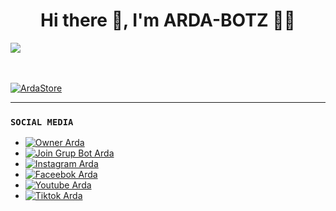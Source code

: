 <h1 align='center'> Hi there 👋, I'm ARDA-BOTZ 👩‍💻 </h1>










<a href="https://github.com/ardastore"><img src="https://cardivo.vercel.app/api?name=ARDA-STORE&description=Hai%20Saya%20Adalah%20Seorang%20Pelajar%20Mahasiswa%20Tujuan%20Saya%20Untuk%20Menguasai%20DataBase%20Project%20Whatsapp%20%F0%9F%98%9E%F0%9F%98%9F%F0%9F%98%A2&image=https://i.ibb.co/DWvz6SY/20220108-131115.jpg&usqp=CAU&backgroundColor=%23ffffff&instagram=ardasaha&github=ArdaStore&pattern=leaf&colorPattern=%23ffffff" /><a>
</p>

ㅤ
ㅤ
ㅤ
ㅤ


<a href="https://github.com/ardastore"><img src="https://i.ibb.co/DWvz6SY/20220108-131115.jpg" alt="ArdaStore" border="0"></a>

___






### `SOCIAL MEDIA`
- [![Owner Arda](https://img.shields.io/badge/Developer-ArdaSaha-brightgreen)](https://bit.ly/ArdaSahaWA)
- [![Join Grup Bot Arda](https://img.shields.io/badge/Join%20Group-000000?style=social&logo=whatsapp&logoColor=brightgreen)](https://chat.whatsapp.com/EEuvxqQuv4bGsjrTttzFz8) 
- [![Instagram Arda](https://img.shields.io/badge/Instagram-000000?style=social&logo=instagram&logoColor=ff69b4)](https://bit.ly/ArdaSaha10)
- [![Faceebok Arda](https://img.shields.io/badge/Facebook-ff007f?style=social&logo=facebook&logoColor=0080ff)](https://bit.ly/TikTokArda)
- [![Youtube Arda](https://img.shields.io/badge/Youtube-000000?style=social&logo=youtube&logoColor=red)](https://bit.ly/YTarda)
- [![Tiktok Arda](https://img.shields.io/badge/Tiktok-ff007f?style=social&logo=tiktok&logoColor=ff007f)](https://bit.ly/TikTokArda)



